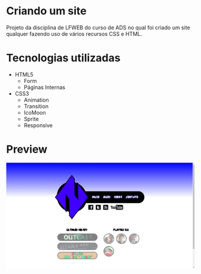 # Criando um site
Projeto da disciplina de LFWEB do curso de ADS no qual foi criado um site qualquer fazendo uso de vários recursos CSS e HTML.

# Tecnologias utilizadas
- HTML5
  - Form
  - Páginas Internas
- CSS3
  - Animation
  - Transition
  - IcoMoon
  - Sprite
  - Responsive

# Preview
![alt tag](https://github.com/wensttay/ZOGames/blob/master/preview.png)